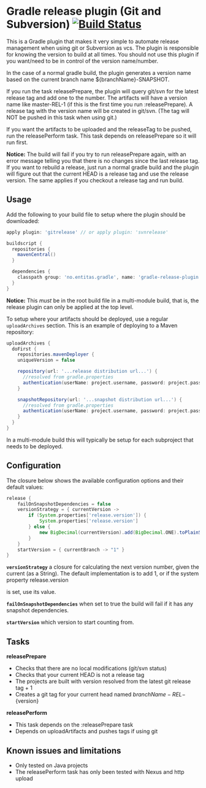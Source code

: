 # Gradle release plugin (Git and Subversion) [![Build Status](https://secure.travis-ci.org/stianh/gradle-release-plugin.png?branch=develop)](http://travis-ci.org/stianh/gradle-release-plugin)

This is a Gradle plugin that makes it very simple to automate release management when using
git or Subversion as vcs. The plugin is responsible for knowing the version to build at all
times. You should not use this plugin if you want/need to be in control of the version
name/number.

In the case of a normal gradle build, the plugin generates a version name based on the
current branch name ${branchName}-SNAPSHOT.

If you run the task releasePrepare, the plugin will query git/svn for the latest release tag
and add one to the number. The artifacts will have a version name like master-REL-1 (if this
is the first time you run :releasePrepare). A release tag with the version name will be
created in git/svn. (The tag will NOT be pushed in this task when using git.)

If you want the artifacts to be uploaded and the releaseTag to be pushed, run the
releasePerform task. This task depends on releasePrepare so it will run first.

**Notice:** The build will fail if you try to run releasePrepare again, with an error message
telling you that there is no changes since the last release tag. If you want to rebuild a
release, just run a normal gradle build and the plugin will figure out that the current HEAD
is a release tag and use the release version. The same applies if you checkout a release tag
and run build.

## Usage

Add the following to your build file to setup where the plugin should be downloaded:

```groovy
apply plugin: 'gitrelease' // or apply plugin: 'svnrelease'

buildscript {
  repositories {
    mavenCentral()
  }

  dependencies {
    classpath group: 'no.entitas.gradle', name: 'gradle-release-plugin', version: '1.14'
  }
}
```

**Notice:** This *must* be in the root build file in a multi-module build, that is,
the release plugin can only be applied at the top level.

To setup where your artifacts should be deployed, use a regular `uploadArchives` section.
This is an example of deploying to a Maven repository:

```groovy
uploadArchives {
  doFirst {
    repositories.mavenDeployer {
    uniqueVersion = false

    repository(url: '...release distribution url...') {
      //resolved from gradle.properties
      authentication(userName: project.username, password: project.password)
    }

    snapshotRepository(url: '...snapshot distribution url...') {
      //resolved from gradle.properties
      authentication(userName: project.username, password: project.password)
    }
  }
}
```

In a multi-module build this will typically be setup for each subproject that needs to be
deployed.

## Configuration

The closure below shows the available configuration options and their default values:

```groovy
release {
    failOnSnapshotDependencies = false
    versionStrategy = { currentVersion ->
        if (System.properties['release.version']) {
            System.properties['release.version']
        } else {
            new BigDecimal(currentVersion).add(BigDecimal.ONE).toPlainString()
        }
    }
    startVersion = { currentBranch -> "1" }
}
```

**`versionStrategy`** a closure for calculating the next version number, given the current (as a String).
The default implementation is to add 1, or if the system property release.version


 is set, use its value.

**`failOnSnapshotDependencies`** when set to true the build will fail if it has any snapshot dependencies.

**`startVersion`** which version to start counting from.


## Tasks

**releasePrepare**  
* Checks that there are no local modifications (git/svn status)
* Checks that your current HEAD is not a release tag
* The projects are built with version resolved from the latest git release tag + 1
* Creates a git tag for your current head named ${branchName}-REL-${version}  

**releasePerform**  
* This task depends on the :releasePrepare task
* Depends on uploadArtifacts and pushes tags if using git


## Known issues and limitations

* Only tested on Java projects
* The releasePerform task has only been tested with Nexus and http upload